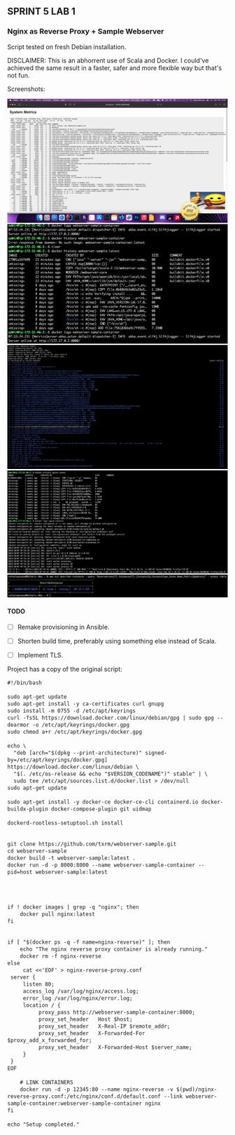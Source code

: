 ## SPRINT 5 LAB 1
### Nginx as Reverse Proxy + Sample Webserver

Script tested on fresh Debian installation.

DISCLAIMER: This is an abhorrent use of Scala and Docker. I could've achieved the same result in a faster, safer and more flexible way but that's not fun.

Screenshots:

![End result](https://github.com/txrm/webserver-sample/blob/main/worksonmymachine/result.png?raw=true)
![Webserver Logs](https://github.com/txrm/webserver-sample/blob/main/worksonmymachine/webserver.png?raw=true)
![Webserver Build Logs](https://github.com/txrm/webserver-sample/blob/main/worksonmymachine/webserver_build.png?raw=true)
![Nginx Logs](https://github.com/txrm/webserver-sample/blob/main/worksonmymachine/nginx.png?raw=true)
![AWSMachine](https://github.com/txrm/webserver-sample/blob/main/worksonmymachine/AWSremotemachine.png?raw=true)


#### TODO
- [ ] Remake provisioning in Ansible.
- [ ] Shorten build time, preferably using something else instead of Scala.
- [ ] Implement TLS.



Project has a copy of the original script:

```shell
#!/bin/bash

sudo apt-get update
sudo apt-get install -y ca-certificates curl gnupg
sudo install -m 0755 -d /etc/apt/keyrings
curl -fsSL https://download.docker.com/linux/debian/gpg | sudo gpg --dearmor -o /etc/apt/keyrings/docker.gpg
sudo chmod a+r /etc/apt/keyrings/docker.gpg

echo \
  "deb [arch="$(dpkg --print-architecture)" signed-by=/etc/apt/keyrings/docker.gpg] https://download.docker.com/linux/debian \
  "$(. /etc/os-release && echo "$VERSION_CODENAME")" stable" | \
  sudo tee /etc/apt/sources.list.d/docker.list > /dev/null
sudo apt-get update

sudo apt-get install -y docker-ce docker-ce-cli containerd.io docker-buildx-plugin docker-compose-plugin git uidmap

dockerd-rootless-setuptool.sh install


git clone https://github.com/txrm/webserver-sample.git
cd webserver-sample
docker build -t webserver-sample:latest .
docker run -d -p 8000:8000 --name webserver-sample-container --pid=host webserver-sample:latest




if ! docker images | grep -q "nginx"; then
    docker pull nginx:latest
fi


if [ "$(docker ps -q -f name=nginx-reverse)" ]; then
    echo "The nginx reverse proxy container is already running."
    docker rm -f nginx-reverse
else
     cat <<'EOF' > nginx-reverse-proxy.conf
 server {
     listen 80;
     access_log /var/log/nginx/access.log;
     error_log /var/log/nginx/error.log;
     location / {
          proxy_pass http://webserver-sample-container:8000;
          proxy_set_header   Host $host;
          proxy_set_header   X-Real-IP $remote_addr;
          proxy_set_header   X-Forwarded-For $proxy_add_x_forwarded_for;
          proxy_set_header   X-Forwarded-Host $server_name;
     }
 }
EOF

    # LINK CONTAINERS
    docker run -d -p 12345:80 --name nginx-reverse -v $(pwd)/nginx-reverse-proxy.conf:/etc/nginx/conf.d/default.conf --link webserver-sample-container:webserver-sample-container nginx
fi

echo "Setup completed."


```